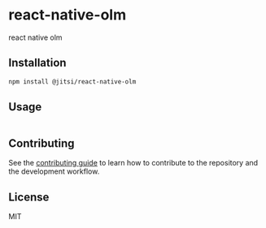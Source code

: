 # react-native-olm

react native olm

## Installation

```sh
npm install @jitsi/react-native-olm
```

## Usage

```js
```

## Contributing

See the [contributing guide](CONTRIBUTING.md) to learn how to contribute to the repository and the development workflow.

## License

MIT
